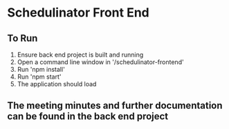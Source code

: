 # Schedulinator Front End

## To Run
1. Ensure back end project is built and running
2. Open a command line window in '/schedulinator-frontend'
3. Run 'npm install'
4. Run 'npm start'
5. The application should load

## The meeting minutes and further documentation can be found in the back end project
